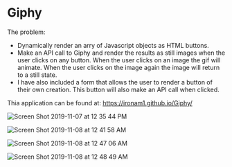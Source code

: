 # Giphy

The problem: 

- Dynamically render an arry of Javascript objects as HTML buttons. 
- Make an API call to Giphy and render the results as still images when the user clicks on any button. When the user clicks on an image the gif will animate. When the user clicks on the image again the image will return to a still state. 
- I have also included a form that allows the user to render a button of their own creation. This button will also make an API call when clicked.

Thia application can be found at: https://ironam1.github.io/Giphy/


![Screen Shot 2019-11-07 at 12 35 44 PM](https://user-images.githubusercontent.com/48491411/68412980-4933ba80-015b-11ea-8d3c-d1cc8263c4d0.png)

![Screen Shot 2019-11-08 at 12 41 58 AM](https://user-images.githubusercontent.com/48491411/68452497-a877e600-01c0-11ea-987b-67945d84b222.png)

![Screen Shot 2019-11-08 at 12 47 06 AM](https://user-images.githubusercontent.com/48491411/68452711-5be0da80-01c1-11ea-827d-21bf8f832c8d.png)

![Screen Shot 2019-11-08 at 12 48 49 AM](https://user-images.githubusercontent.com/48491411/68452871-c72aac80-01c1-11ea-8597-5fda5ba49c9a.png)